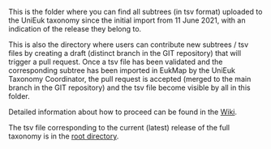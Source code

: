 This is the folder where you can find all subtrees (in tsv format) uploaded to the UniEuk taxonomy since the initial import from 11 June 2021, with an indication of the release they belong to.

This is also the directory where users can contribute new subtrees / tsv files by creating a draft (distinct branch in the GIT repository) that will trigger a pull request. Once a tsv file has been validated and the corresponding subtree has been imported in EukMap by the UniEuk Taxonomy Coordinator, the pull request is accepted (merged to the main branch in the GIT repository) and the tsv file become visible by all in this folder.

Detailed information about how to proceed can be found in the [Wiki](https://github.com/UniEuk/contributions/wiki).

The tsv file corresponding to the current (latest) release of the full taxonomy is in the [root directory](https://github.com/UniEuk/contributions).
